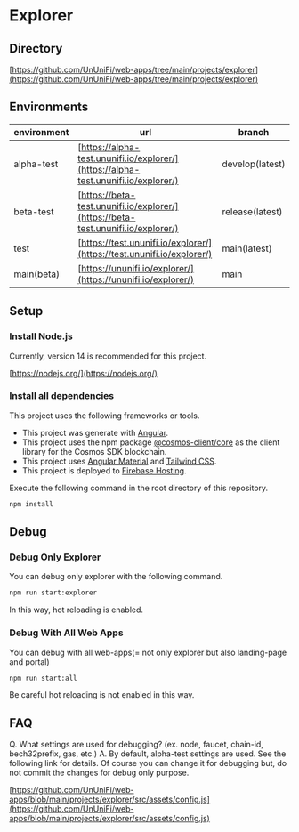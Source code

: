 # Explorer

## Directory

[https://github.com/UnUniFi/web-apps/tree/main/projects/explorer](https://github.com/UnUniFi/web-apps/tree/main/projects/explorer)

## Environments

| environment | url                                                                                | branch          |
| ----------- | ---------------------------------------------------------------------------------- | --------------- |
| alpha-test  | [https://alpha-test.ununifi.io/explorer/](https://alpha-test.ununifi.io/explorer/) | develop(latest) |
| beta-test   | [https://beta-test.ununifi.io/explorer/](https://beta-test.ununifi.io/explorer/)   | release(latest) |
| test        | [https://test.ununifi.io/explorer/](https://test.ununifi.io/explorer/)             | main(latest)    |
| main(beta)  | [https://ununifi.io/explorer/](https://ununifi.io/explorer/)                       | main            |

## Setup

### Install Node.js

Currently, version 14 is recommended for this project.

[https://nodejs.org/](https://nodejs.org/)

### Install all dependencies

This project uses the following frameworks or tools.

- This project was generate with [Angular](https://angular.io/).
- This project uses the npm package [@cosmos-client/core](https://www.npmjs.com/package/@cosmos-client/core) as the client library for the Cosmos SDK blockchain.
- This project uses [Angular Material](https://material.angular.io/) and [Tailwind CSS](https://tailwindcss.com/).
- This project is deployed to [Firebase Hosting](https://firebase.google.com/docs/hosting).

Execute the following command in the root directory of this repository.

```bash
npm install
```

## Debug

### Debug Only Explorer

You can debug only explorer with the following command.

```bash
npm run start:explorer
```

In this way, hot reloading is enabled.

### Debug With All Web Apps

You can debug with all web-apps(= not only explorer but also landing-page and portal)

```bash
npm run start:all
```

Be careful hot reloading is not enabled in this way.

## FAQ

Q. What settings are used for debugging? (ex. node, faucet, chain-id, bech32prefix, gas, etc.)
A. By default, alpha-test settings are used. See the following link for details. Of course you can change it for debugging but, do not commit the changes for debug only purpose.

[https://github.com/UnUniFi/web-apps/blob/main/projects/explorer/src/assets/config.js](https://github.com/UnUniFi/web-apps/blob/main/projects/explorer/src/assets/config.js)
